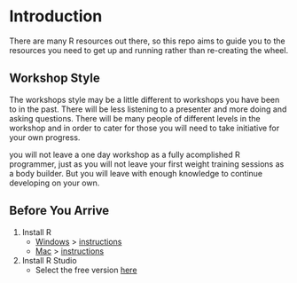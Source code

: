 # Introduction
There are many R resources out there, so this repo aims to guide you to the resources you need to get up and running rather than re-creating the wheel. 

## Workshop Style
The workshops style may be a little different to workshops you have been to in the past. There will be less listening to a presenter and more doing and asking questions. There will be many people of different levels in the workshop and in order to cater for those you will need to take initiative for your own progress. 

you will not leave a one day workshop as a fully acomplished R programmer, just as you will not leave your first weight training sessions as a body builder. But you will leave with enough knowledge to continue developing on your own. 

## Before You Arrive

1. Install R   
   * [Windows](https://cran.r-project.org/bin/windows/base/) > [instructions](https://medium.com/@GalarnykMichael/install-r-and-rstudio-on-windows-5f503f708027)   
   * [Mac](https://cran.r-project.org/bin/macosx/)  > [instructions](https://medium.com/@GalarnykMichael/install-r-and-rstudio-on-mac-e911606ce4f4)       
2. Install R Studio   
   * Select the free version [here](https://www.rstudio.com/products/rstudio/download/)    

